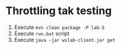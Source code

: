 # Throttling tak testing
1. Execute `mvn clean package -P lab-5`
2. Execute `run.bat` script
3. Execute `java -jar wslab-client.jar get`